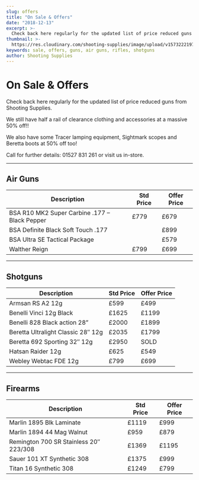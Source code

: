 ```yaml
---
slug: offers
title: "On Sale & Offers"
date: "2018-12-13"
excerpt: >-
  Check back here regularly for the updated list of price reduced guns from Shooting Supplies.
thumbnail: >-
  https://res.cloudinary.com/shooting-supplies/image/upload/v1573222197/misc/special-offers_ftxhmi_eqolxg.png
keywords: sale, offers, guns, air guns, rifles, shotguns
author: Shooting Supplies
---
```


# **On Sale & Offers**

Check back here regularly for the updated list of price reduced guns from Shooting Supplies.

We still have half a rail of clearance clothing and accessories at a massive 50% off!!

We also have some Tracer lamping equipment, Sightmark scopes and Beretta boots at 50% off too!

Call for further details: 01527 831 261 or visit us in-store.

****

## **Air Guns**

| Description | Std Price | Offer Price |
|-------------|-----------|-------------|
| BSA R10 MK2 Super Carbine .177 – Black Pepper | £779 | £679 |
| BSA Definite Black Soft Touch .177 | | £899 |
| BSA Ultra SE Tactical Package | | £579 |
| Walther Reign | £799 | £699 |

****

## **Shotguns**

| Description                        | Std Price | Offer Price |
| ---------------------------------- | --------- | ----------- |
| Armsan RS A2 12g                   | £599      | £499        |
| Benelli Vinci 12g Black            | £1625     | £1199       |
| Benelli 828 Black action 28”       | £2000     | £1899       |
| Beretta Ultralight Classic 28″ 12g | £2035     | £1799       |
| Beretta 692 Sporting 32″ 12g       | £2950     | SOLD        |
| Hatsan Raider 12g                  | £625      | £549        |
| Webley Webtac FDE 12g              | £799      | £699        |

****

## **Firearms**

| Description                            | Std Price | Offer Price |
| -------------------------------------- | --------- | ----------- |
| Marlin 1895 Blk Laminate               | £1119     | £999        |
| Marlin 1894 44 Mag Walnut              | £959      | £879        |
| Remington 700 SR Stainless 20″ 223/308 | £1369     | £1195       |
| Sauer 101 XT Synthetic 308             | £1375     | £999        |
| Titan 16 Synthetic 308                 | £1249     | £799        |
